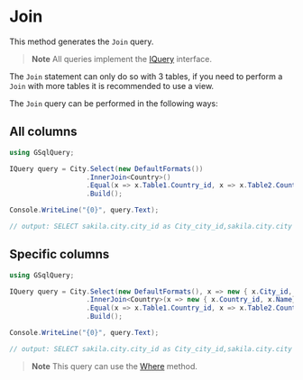 # Join

This method generates the `Join` query.

> **Note**
>All queries implement the [IQuery](IQuery.md) interface.

The `Join` statement can only do so with 3 tables, if you need to perform a `Join` with more tables it is recommended to use a view.

The `Join` query can be performed in the following ways:

## All columns

```csharp
using GSqlQuery;

IQuery query = City.Select(new DefaultFormats())
                   .InnerJoin<Country>()
                   .Equal(x => x.Table1.Country_id, x => x.Table2.Country_id)
                   .Build();

Console.WriteLine("{0}", query.Text);

// output: SELECT sakila.city.city_id as City_city_id,sakila.city.city as City_city,sakila.city.country_id as City_country_id,sakila.city.last_update as City_last_update,sakila.country.country_id as Country_country_id,sakila.country.country as Country_country,sakila.country.last_update as Country_last_update FROM sakila.city INNER JOIN sakila.country ON sakila.city.country_id = sakila.country.country_id;
```

## Specific columns
```csharp
using GSqlQuery;

IQuery query = City.Select(new DefaultFormats(), x => new { x.City_id, x.Name, x.Country_id})
                   .InnerJoin<Country>(x => new { x.Country_id, x.Name})
                   .Equal(x => x.Table1.Country_id, x => x.Table2.Country_id)
                   .Build();

Console.WriteLine("{0}", query.Text);

// output: SELECT sakila.city.city_id as City_city_id,sakila.city.city as City_city,sakila.city.country_id as City_country_id,sakila.country.country_id as Country_country_id,sakila.country.country as Country_country FROM sakila.city INNER JOIN sakila.country ON sakila.city.country_id = sakila.country.country_id;
```

> **Note**
>This query can use the [Where](Where.md) method.